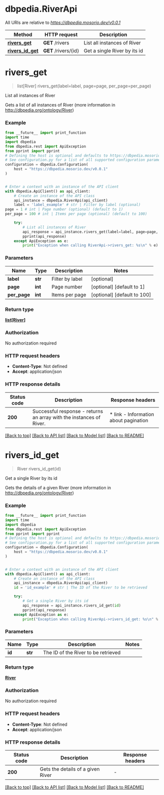 # dbpedia.RiverApi

All URIs are relative to *https://dbpedia.mosorio.dev/v0.0.1*

Method | HTTP request | Description
------------- | ------------- | -------------
[**rivers_get**](RiverApi.md#rivers_get) | **GET** /rivers | List all instances of River
[**rivers_id_get**](RiverApi.md#rivers_id_get) | **GET** /rivers/{id} | Get a single River by its id


# **rivers_get**
> list[River] rivers_get(label=label, page=page, per_page=per_page)

List all instances of River

Gets a list of all instances of River (more information in http://dbpedia.org/ontology/River)

### Example

```python
from __future__ import print_function
import time
import dbpedia
from dbpedia.rest import ApiException
from pprint import pprint
# Defining the host is optional and defaults to https://dbpedia.mosorio.dev/v0.0.1
# See configuration.py for a list of all supported configuration parameters.
configuration = dbpedia.Configuration(
    host = "https://dbpedia.mosorio.dev/v0.0.1"
)


# Enter a context with an instance of the API client
with dbpedia.ApiClient() as api_client:
    # Create an instance of the API class
    api_instance = dbpedia.RiverApi(api_client)
    label = 'label_example' # str | Filter by label (optional)
page = 1 # int | Page number (optional) (default to 1)
per_page = 100 # int | Items per page (optional) (default to 100)

    try:
        # List all instances of River
        api_response = api_instance.rivers_get(label=label, page=page, per_page=per_page)
        pprint(api_response)
    except ApiException as e:
        print("Exception when calling RiverApi->rivers_get: %s\n" % e)
```

### Parameters

Name | Type | Description  | Notes
------------- | ------------- | ------------- | -------------
 **label** | **str**| Filter by label | [optional] 
 **page** | **int**| Page number | [optional] [default to 1]
 **per_page** | **int**| Items per page | [optional] [default to 100]

### Return type

[**list[River]**](River.md)

### Authorization

No authorization required

### HTTP request headers

 - **Content-Type**: Not defined
 - **Accept**: application/json

### HTTP response details
| Status code | Description | Response headers |
|-------------|-------------|------------------|
**200** | Successful response - returns an array with the instances of River. |  * link - Information about pagination <br>  |

[[Back to top]](#) [[Back to API list]](../README.md#documentation-for-api-endpoints) [[Back to Model list]](../README.md#documentation-for-models) [[Back to README]](../README.md)

# **rivers_id_get**
> River rivers_id_get(id)

Get a single River by its id

Gets the details of a given River (more information in http://dbpedia.org/ontology/River)

### Example

```python
from __future__ import print_function
import time
import dbpedia
from dbpedia.rest import ApiException
from pprint import pprint
# Defining the host is optional and defaults to https://dbpedia.mosorio.dev/v0.0.1
# See configuration.py for a list of all supported configuration parameters.
configuration = dbpedia.Configuration(
    host = "https://dbpedia.mosorio.dev/v0.0.1"
)


# Enter a context with an instance of the API client
with dbpedia.ApiClient() as api_client:
    # Create an instance of the API class
    api_instance = dbpedia.RiverApi(api_client)
    id = 'id_example' # str | The ID of the River to be retrieved

    try:
        # Get a single River by its id
        api_response = api_instance.rivers_id_get(id)
        pprint(api_response)
    except ApiException as e:
        print("Exception when calling RiverApi->rivers_id_get: %s\n" % e)
```

### Parameters

Name | Type | Description  | Notes
------------- | ------------- | ------------- | -------------
 **id** | **str**| The ID of the River to be retrieved | 

### Return type

[**River**](River.md)

### Authorization

No authorization required

### HTTP request headers

 - **Content-Type**: Not defined
 - **Accept**: application/json

### HTTP response details
| Status code | Description | Response headers |
|-------------|-------------|------------------|
**200** | Gets the details of a given River |  -  |

[[Back to top]](#) [[Back to API list]](../README.md#documentation-for-api-endpoints) [[Back to Model list]](../README.md#documentation-for-models) [[Back to README]](../README.md)

